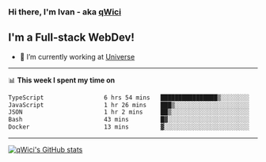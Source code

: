 ### Hi there, I'm Ivan - aka [qWici][website]

## I'm a Full-stack WebDev!
- 🔭 I’m currently working at [Universe][universe]

---

📊 **This week I spent my time on**
<!--START_SECTION:waka-->

```txt
TypeScript                 6 hrs 54 mins   ████████████████▒░░░░░░░░   65.41 %
JavaScript                 1 hr 26 mins    ███▒░░░░░░░░░░░░░░░░░░░░░   13.63 %
JSON                       1 hr 2 mins     ██▒░░░░░░░░░░░░░░░░░░░░░░   09.88 %
Bash                       43 mins         █▓░░░░░░░░░░░░░░░░░░░░░░░   06.81 %
Docker                     13 mins         ▓░░░░░░░░░░░░░░░░░░░░░░░░   02.17 %
```

<!--END_SECTION:waka-->

---

[![qWici's GitHub stats](https://github-readme-stats.vercel.app/api?username=qWici)](https://github.com/qWici/github-readme-stats)

[website]: https://devkucher.com
[twitter]: https://twitter.com/KucherDev
[linkedin]: https://www.linkedin.com/in/ivankucher
[universe]: https://universeapps.limited
